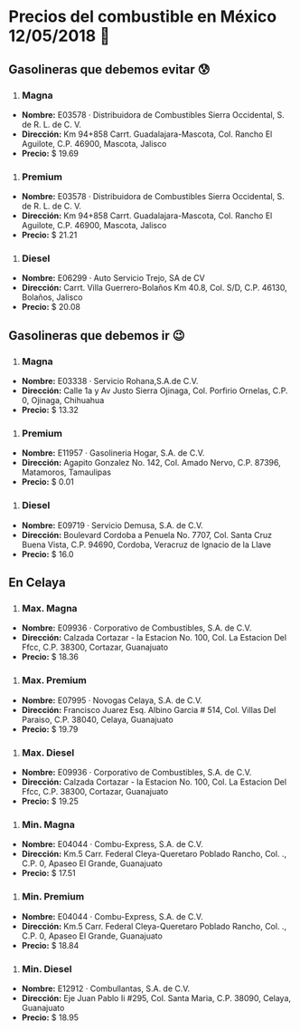 # Precios del combustible en México 12/05/2018 :car:

## Gasolineras que debemos evitar :cold_sweat:
1. ### Magna
  * **Nombre:** E03578 · Distribuidora de Combustibles Sierra Occidental, S. de R. L. de C. V.
  * **Dirección:** Km 94+858 Carrt. Guadalajara-Mascota, Col. Rancho El Aguilote, C.P. 46900, Mascota, Jalisco
  * **Precio:** $ 19.69

1. ### Premium
  * **Nombre:** E03578 · Distribuidora de Combustibles Sierra Occidental, S. de R. L. de C. V.
  * **Dirección:** Km 94+858 Carrt. Guadalajara-Mascota, Col. Rancho El Aguilote, C.P. 46900, Mascota, Jalisco
  * **Precio:** $ 21.21

1. ### Diesel
  * **Nombre:** E06299 · Auto Servicio Trejo, SA de CV
  * **Dirección:** Carrt. Villa Guerrero-Bolaños Km 40.8, Col. S/D, C.P. 46130, Bolaños, Jalisco
  * **Precio:** $ 20.08


## Gasolineras que debemos ir :wink:
1. ### Magna
  * **Nombre:** E03338 · Servicio Rohana,S.A.de C.V.                                                                                             
  * **Dirección:** Calle 1a y Av Justo Sierra Ojinaga, Col. Porfirio Ornelas, C.P. 0, Ojinaga, Chihuahua
  * **Precio:** $ 13.32

1. ### Premium
  * **Nombre:** E11957 · Gasolineria Hogar, S.A. de C.V.
  * **Dirección:** Agapito Gonzalez No. 142, Col. Amado Nervo, C.P. 87396, Matamoros, Tamaulipas
  * **Precio:** $ 0.01

1. ### Diesel
  * **Nombre:** E09719 · Servicio Demusa, S.A. de C.V.
  * **Dirección:** Boulevard Cordoba a Penuela No. 7707, Col. Santa Cruz Buena Vista, C.P. 94690, Cordoba, Veracruz de Ignacio de la Llave
  * **Precio:** $ 16.0


## En Celaya
1. ### Max. Magna
  * **Nombre:** E09936 · Corporativo de Combustibles, S.A. de C.V.
  * **Dirección:** Calzada Cortazar - la Estacion No. 100, Col. La Estacion Del Ffcc, C.P. 38300, Cortazar, Guanajuato
  * **Precio:** $ 18.36

1. ### Max. Premium
  * **Nombre:** E07995 · Novogas Celaya, S.A. de C.V.
  * **Dirección:** Francisco Juarez Esq. Albino Garcia # 514, Col. Villas Del Paraiso, C.P. 38040, Celaya, Guanajuato
  * **Precio:** $ 19.79

1. ### Max. Diesel
  * **Nombre:** E09936 · Corporativo de Combustibles, S.A. de C.V.
  * **Dirección:** Calzada Cortazar - la Estacion No. 100, Col. La Estacion Del Ffcc, C.P. 38300, Cortazar, Guanajuato
  * **Precio:** $ 19.25

1. ### Min. Magna
  * **Nombre:** E04044 · Combu-Express, S.A. de C.V.
  * **Dirección:** Km.5 Carr. Federal Cleya-Queretaro Poblado Rancho, Col. ., C.P. 0, Apaseo El Grande, Guanajuato
  * **Precio:** $ 17.51

1. ### Min. Premium
  * **Nombre:** E04044 · Combu-Express, S.A. de C.V.
  * **Dirección:** Km.5 Carr. Federal Cleya-Queretaro Poblado Rancho, Col. ., C.P. 0, Apaseo El Grande, Guanajuato
  * **Precio:** $ 18.84

1. ### Min. Diesel
  * **Nombre:** E12912 · Combullantas, S.A. de C.V.
  * **Dirección:** Eje Juan Pablo Ii #295, Col. Santa Maria, C.P. 38090, Celaya, Guanajuato
  * **Precio:** $ 18.95